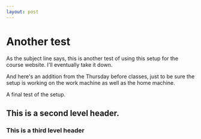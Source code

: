```yaml
---
layout: post
---
```


# Another test

As the subject line says, this is another test of using this setup for the course website. I'll eventually take it down.

And here's an addition from the Thursday before classes, just to be sure the setup is working on the work machine as well as the home machine.

A final test of the setup.

## This is a second level header.

### This is a third level header